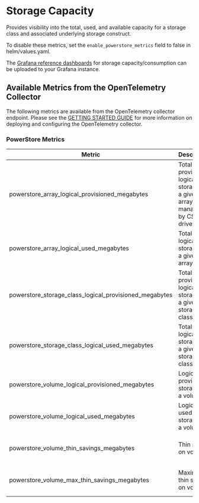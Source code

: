 <!--
Copyright (c) 2021 Dell Inc., or its subsidiaries. All Rights Reserved.

Licensed under the Apache License, Version 2.0 (the "License");
you may not use this file except in compliance with the License.
You may obtain a copy of the License at

    http://www.apache.org/licenses/LICENSE-2.0
-->

# Storage Capacity

Provides visibility into the total, used, and available capacity for a storage class and associated underlying storage construct.

To disable these metrics, set the ```enable_powerstore_metrics``` field to false in helm/values.yaml.

The [Grafana reference dashboards](https://github.com/dell/karavi-observability/blob/main/grafana/dashboards/powerstore) for storage capacity/consumption can be uploaded to your Grafana instance.

## Available Metrics from the OpenTelemetry Collector

The following metrics are available from the OpenTelemetry collector endpoint.  Please see the [GETTING STARTED GUIDE](https://github.com/dell/karavi-observability/blob/main/docs/GETTING_STARTED_GUIDE.md) for more information on deploying and configuring the OpenTelemetry collector.

### PowerStore Metrics

| Metric | Description | Example |
| ------ | ----------- | ------- |
| powerstore_array_logical_provisioned_megabytes | Total provisioned logical storage on a given array managed by CSI driver | powerstore_array_logical_provisioned_megabytes{ArrayID="PSf16fa81b20d5",Driver="csi-powerstore.dellemc.com",PlotWithMean="No"} 15360 |
| powerstore_array_logical_used_megabytes | Total used logical storage on a given array | powerstore_array_logical_used_megabytes{ArrayID="PSf16fa81b20d5",Driver="csi-powerstore.dellemc.com",PlotWithMean="No"} 1845 |
| powerstore_storage_class_logical_provisioned_megabytes | Total provisioned logical storage for a given storage class |powerstore_storage_class_logical_provisioned_megabytes{Driver="csi-powerstore.dellemc.com",PlotWithMean="No",StorageClass="powerstore"} 15360 |
| powerstore_storage_class_logical_used_megabytes | Total used logical storage for a given storage class | powerstore_storage_class_logical_used_megabytes{Driver="csi-powerstore.dellemc.com",PlotWithMean="No",StorageClass="powerstore"} 1845 |
| powerstore_volume_logical_provisioned_megabytes | Logical provisioned storage for a volume | powerstore_volume_logical_provisioned_megabytes{ArrayID="PSf16fa81b20d5",Driver="csi-powerstore.dellemc.com",PersistentVolumeName="csi-0e8bd5eda6",PlotWithMean="No",StorageClass="powerstore",VolumeID="859e07f3-ef07-4a1f-bd8b-bd409715837e"} 3072 |
| powerstore_volume_logical_used_megabytes | Logical used storage for a volume | powerstore_volume_logical_used_megabytes{ArrayID="PSf16fa81b20d5",Driver="csi-powerstore.dellemc.com",PersistentVolumeName="csi-0e8bd5eda6",PlotWithMean="No",StorageClass="powerstore",VolumeID="859e07f3-ef07-4a1f-bd8b-bd409715837e"} 369 |
| powerstore_volume_thin_savings_megabytes| Thin saving on volume | powerstore_volume_thin_savings_megabytes{ArrayID="PSf16fa81b20d5",Driver="csi-powerstore.dellemc.com",PersistentVolumeName="csi-0e8bd5eda6",PlotWithMean="No",StorageClass="powerstore",VolumeID="859e07f3-ef07-4a1f-bd8b-bd409715837e"} 7.92510218161624e-06 |
| powerstore_volume_max_thin_savings_megabytes | Maximum thin saving on volume | powerstore_volume_max_thin_savings_megabytes{ArrayID="PSf16fa81b20d5",Driver="csi-powerstore.dellemc.com",PersistentVolumeName="csi-0e8bd5eda6",PlotWithMean="No",StorageClass="powerstore",VolumeID="859e07f3-ef07-4a1f-bd8b-bd409715837e"} 0 |
